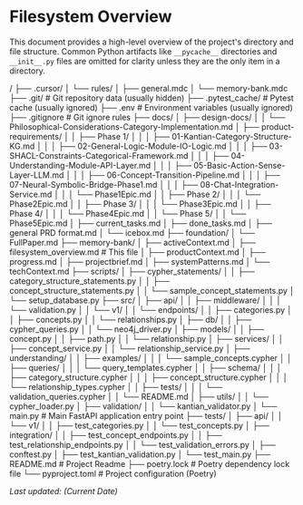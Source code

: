 # Filesystem Overview

This document provides a high-level overview of the project's directory and file structure. Common Python artifacts like `__pycache__` directories and `__init__.py` files are omitted for clarity unless they are the only item in a directory.

/
├── .cursor/
│   └── rules/
│       ├── general.mdc
│       └── memory-bank.mdc
├── .git/                      # Git repository data (usually hidden)
├── .pytest_cache/             # Pytest cache (usually ignored)
├── .env                       # Environment variables (usually ignored)
├── .gitignore                 # Git ignore rules
├── docs/
│   ├── design-docs/
│   │   └── Philosophical-Considerations-Category-Implementation.md
│   ├── product-requirements/
│   │   ├── Phase 1/
│   │   │   ├── 01-Kantian-Category-Structure-KG.md
│   │   │   ├── 02-General-Logic-Module-IO-Logic.md
│   │   │   ├── 03-SHACL-Constraints-Categorical-Framework.md
│   │   │   ├── 04-Understanding-Module-API-Layer.md
│   │   │   ├── 05-Basic-Action-Sense-Layer-LLM.md
│   │   │   ├── 06-Concept-Transition-Pipeline.md
│   │   │   ├── 07-Neural-Symbolic-Bridge-Phase1.md
│   │   │   ├── 08-Chat-Integration-Service.md
│   │   │   └── Phase1Epic.md
│   │   ├── Phase 2/
│   │   │   └── Phase2Epic.md
│   │   ├── Phase 3/
│   │   │   └── Phase3Epic.md
│   │   ├── Phase 4/
│   │   │   └── Phase4Epic.md
│   │   └── Phase 5/
│   │       └── Phase5Epic.md
│   ├── current_tasks.md
│   ├── done_tasks.md
│   ├── general PRD format.md
│   └── icebox.md
├── foundation/
│   └── FullPaper.md
├── memory-bank/
│   ├── activeContext.md
│   ├── filesystem_overview.md # This file
│   ├── productContext.md
│   ├── progress.md
│   ├── projectbrief.md
│   ├── systemPatterns.md
│   └── techContext.md
├── scripts/
│   ├── cypher_statements/
│   │   ├── category_structure_statements.py
│   │   ├── concept_structure_statements.py
│   │   └── sample_concept_statements.py
│   └── setup_database.py
├── src/
│   ├── api/
│   │   ├── middleware/
│   │   │   └── validation.py
│   │   └── v1/
│   │       └── endpoints/
│   │           ├── categories.py
│   │           ├── concepts.py
│   │           └── relationships.py
│   ├── db/
│   │   ├── cypher_queries.py
│   │   └── neo4j_driver.py
│   ├── models/
│   │   ├── concept.py
│   │   ├── path.py
│   │   └── relationship.py
│   ├── services/
│   │   ├── concept_service.py
│   │   └── relationship_service.py
│   ├── understanding/
│   │   ├── examples/
│   │   │   └── sample_concepts.cypher
│   │   ├── queries/
│   │   │   └── query_templates.cypher
│   │   ├── schema/
│   │   │   ├── category_structure.cypher
│   │   │   ├── concept_structure.cypher
│   │   │   └── relationship_types.cypher
│   │   ├── tests/
│   │   │   └── validation_queries.cypher
│   │   └── README.md
│   ├── utils/
│   │   └── cypher_loader.py
│   ├── validation/
│   │   └── kantian_validator.py
│   └── main.py                  # Main FastAPI application entry point
├── tests/
│   ├── api/
│   │   └── v1/
│   │       ├── test_categories.py
│   │       └── test_concepts.py
│   ├── integration/
│   │   ├── test_concept_endpoints.py
│   │   ├── test_relationship_endpoints.py
│   │   └── test_validation_errors.py
│   ├── conftest.py
│   ├── test_kantian_validation.py
│   └── test_main.py
├── README.md                  # Project Readme
├── poetry.lock                # Poetry dependency lock file
└── pyproject.toml             # Project configuration (Poetry)

*Last updated: (Current Date)* 